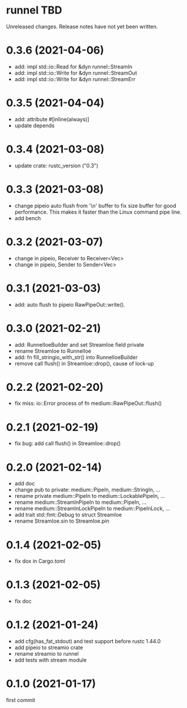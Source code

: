 runnel TBD
===
Unreleased changes. Release notes have not yet been written.

0.3.6 (2021-04-06)
=====

* add: impl std::io::Read for &dyn runnel::StreamIn
* add: impl std::io::Write for &dyn runnel::StreamOut
* add: impl std::io::Write for &dyn runnel::StreamErr

0.3.5 (2021-04-04)
=====

* add: attribute #[inline(always)] 
* update depends

0.3.4 (2021-03-08)
=====

* update crate: rustc_version ("0.3")

0.3.3 (2021-03-08)
=====

* change pipeio auto flush from '\n' buffer to fix size buffer for
  good performance. This makes it faster than the Linux command pipe line.
* add bench

0.3.2 (2021-03-07)
=====

* change in pipeio, Receiver<String> to Receiver<Vec<u8>>
* change in pipeio, Sender<String> to Sender<Vec<u8>>

0.3.1 (2021-03-03)
=====

* add: auto flush to pipeio RawPipeOut::write().

0.3.0 (2021-02-21)
=====

* add: RunnelIoeBuilder and set StreamIoe field private
* rename StreamIoe to RunnelIoe
* add: fn fill_stringio_with_str() into RunnelIoeBuilder
* remove call flush() in StreamIoe::drop(), cause of lock-up

0.2.2 (2021-02-20)
=====

* fix miss: io::Error process of fn medium::RawPipeOut::flush()

0.2.1 (2021-02-19)
=====

* fix bug: add call flush() in StreamIoe::drop()

0.2.0 (2021-02-14)
=====

* add doc
* change pub to private: medium::PipeIn, medium::StringIn, ...
* rename private medium::PipeIn to medium::LockablePipeIn, ...
* rename medium::StreamInPipeIn to medium::PipeIn, ...
* rename medium::StreamInLockPipeIn to medium::PipeInLock, ...
* add trait std::fmt::Debug to struct StreamIoe
* rename StreamIoe.sin to StreamIoe.pin

0.1.4 (2021-02-05)
=====

* fix dox in Cargo.toml

0.1.3 (2021-02-05)
=====

* fix doc

0.1.2 (2021-01-24)
=====

* add cfg(has_fat_stdout) and test support before rustc 1.44.0
* add pipeio to streamio crate
* rename streamio to runnel
* add tests with stream module

0.1.0 (2021-01-17)
=====
first commit
